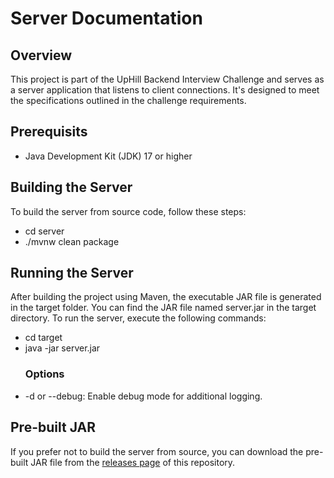 # Server Documentation

## Overview
This project is part of the UpHill Backend Interview Challenge and serves as a server application that listens to client connections. It's designed to meet the specifications outlined in the challenge requirements.

## Prerequisits
- Java Development Kit (JDK) 17 or higher

## Building the Server
To build the server from source code, follow these steps:
  - cd server
  - ./mvnw clean package

## Running the Server
After building the project using Maven, the executable JAR file is generated in the target folder. You can find the JAR file named server.jar in the target directory.
To run the server, execute the following commands:
  - cd target
  - java -jar server.jar
    ### Options
  - -d or --debug: Enable debug mode for additional logging.

## Pre-built JAR
If you prefer not to build the server from source, you can download the pre-built JAR file from the [releases page](https://github.com/pauloviana26/uphill-backend-challenge/releases) of this repository.
